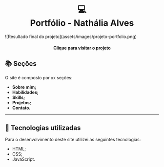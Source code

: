 <h1 align="center">
  💻<br>Portfólio - Nathália Alves
</h1>
![Resultado final do projeto](assets/images/projeto-portfolio.png)
<h4 align="center"><a href="">Clique para visitar o projeto</a></h4>

## 📚 Seções

O site é composto por xx seções:

- **Sobre mim;**
- **Habilidades;**
- **Skills;**
- **Projetos;**
- **Contato.**

---

## 💼 Tecnologias utilizadas

Para o desenvolvimento deste site utilizei as seguintes tecnologias:
- HTML;
- CSS;
- JavaScript.


</table>
